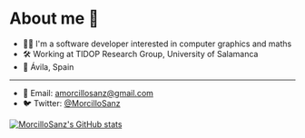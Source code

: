 # About me :rocket:
* :man_technologist: I'm a software developer interested in computer graphics and maths
* :hammer_and_wrench: Working at TIDOP Research Group, University of Salamanca
* :round_pushpin: Ávila, Spain
----
* :email: Email: amorcillosanz@gmail.com
* :bird: Twitter: [@MorcilloSanz](https://twitter.com/morcillosanz)

[![MorcilloSanz's GitHub stats](https://github-readme-stats.vercel.app/api?username=MorcilloSanz)](https://github.com/anuraghazra/github-readme-stats)
